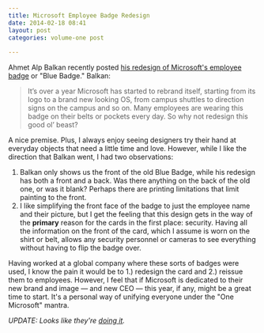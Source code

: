 ```yaml
---
title: Microsoft Employee Badge Redesign
date: 2014-02-18 08:41
layout: post
categories: volume-one post
  
---
```



Ahmet Alp Balkan recently posted [his redesign of Microsoft's employee badge](https://ahmetalpbalkan.com/blog/microsoft-employee-badge-redesign/) or "Blue Badge." Balkan: 

> It’s over a year Microsoft has started to rebrand itself, starting from its logo to a brand new looking OS, from campus shuttles to direction signs on the campus and so on. Many employees are wearing this badge on their belts or pockets every day. So why not redesign this good ol’ beast? 

A nice premise. Plus, I always enjoy seeing designers try their hand at everyday objects that need a little time and love. However, while I like the direction that Balkan went, I had two observations: 

1. Balkan only shows us the front of the old Blue Badge, while his redesign has both a front and a back. Was there anything on the back of the old one, or was it blank? Perhaps there are printing limitations that limit painting to the front. 
2. I like simplifying the front face of the badge to just the employee name and their picture, but I get the feeling that this design gets in the way of the __primary__ reason for the cards in the first place: security. Having all the information on the front of the card, which I assume is worn on the shirt or belt, allows any security personnel or cameras to see everything without having to flip the badge over. 

Having worked at a global company where these sorts of badges were used, I know the pain it would be to 1.) redesign the card and 2.) reissue them to employees. However, I feel that if Microsoft is dedicated to their new brand and image &mdash; and new CEO &mdash; this year, if any, might be a great time to start. It's a personal way of unifying everyone under the "One Microsoft" mantra. 

_UPDATE: Looks like they're [doing it](http://www.geekwire.com/2015/the-new-microsoft-even-the-blue-badges-are-getting-a-redesign/)._